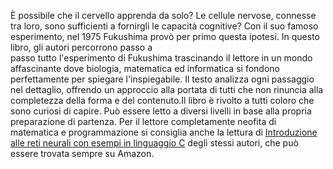 È possibile che il cervello apprenda da solo? Le cellule nervose, connesse tra loro, 
sono sufficienti a fornirgli le capacità cognitive? Con il suo famoso esperimento,
nel 1975 Fukushima provò per primo questa ipotesi. In questo libro, gli autori percorrono passo a  
passo tutto l'esperimento di Fukushima trascinando il lettore in un mondo affascinante dove biologia,
matematica ed informatica si fondono perfettamente per spiegare l'inspiegabile.
Il testo analizza ogni passaggio nel dettaglio, offrendo un approccio alla portata di tutti che non rinuncia 
alla completezza della forma e del contenuto.Il libro è rivolto a tutti coloro che sono curiosi di capire. 
Può essere letto a diversi livelli in base alla propria preparazione di partenza. 
Per il lettore completamente neofita di matematica e programmazione si consiglia anche la lettura 
di [Introduzione alle reti neurali con esempi in linguaggio C](https://www.amazon.it/Introduzione-alle-neurali-esempi-linguaggio/dp/1692945319)
degli stessi autori, 
che può essere trovata sempre su Amazon.
